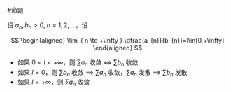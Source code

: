 #命题 

设 $a_{n},b_{n}>0,\; n=1,2,\dots$，设

$$
\begin{aligned}
\lim_{ n \to +\infty } \dfrac{a_{n}}{b_{n}}=l\in[0,+\infty]
\end{aligned}
$$

- 如果 $0<l<+\infty$，则 $\sum a_{n}$ 收敛 $\iff$ $\sum b_{n}$ 收敛
- 如果 $l=0$，则 $\sum b_{n}$ 收敛 $\implies$ $\sum a_{n}$ 收敛，$\sum a_{n}$ 发散 $\implies$ $\sum b_{n}$ 发散
- 如果 $l=+\infty$，则 $\sum a_{n}$ 收敛 